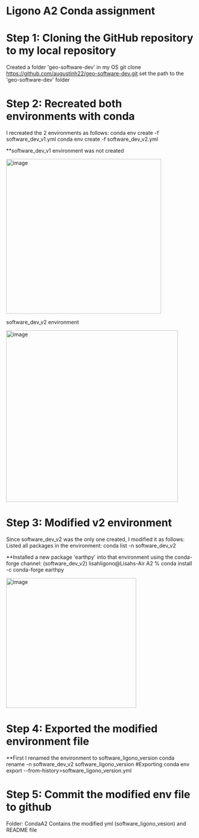 # Ligono A2 Conda assignment
# Step 1: Cloning the GitHub repository to my local repository
Created a folder 'geo-software-dev' in my OS
git clone https://github.com/augustinh22/geo-software-dev.git
set the path to the 'geo-software-dev' folder

# Step 2: Recreated both environments with conda
I recreated the 2 environments as follows:
conda env create -f software_dev_v1.yml
conda env create -f software_dev_v2.yml

**software_dev_v1 environment was not created

<img width="417" alt="image" src="https://user-images.githubusercontent.com/72496335/234009684-773c08c1-f5a2-4fe0-98c4-2d68c00c903b.png">


software_dev_v2 environment

<img width="462" alt="image" src="https://user-images.githubusercontent.com/72496335/234009021-9196bbf7-7ee8-43a6-b5fb-3c91a1329b77.png">


# Step 3: Modified v2 environment
Since software_dev_v2 was the only one created, I modified it as follows: 
Listed all packages in the environment: conda list -n software_dev_v2

**Installed a new package 'earthpy' into that environment using the conda-forge channel:
(software_dev_v2) lisahligono@Lisahs-Air A2 % conda install -c conda-forge earthpy

<img width="350" alt="image" src="https://user-images.githubusercontent.com/72496335/234010195-2091116f-ae4f-49ba-81a2-6019939070fc.png">


# Step 4: Exported the modified environment file
**First I renamed the environment to software_ligono_version
conda rename -n software_dev_v2 software_ligono_version
#Exporting
conda env export --from-history>software_ligono_version.yml

# Step 5: Commit the modified env file to github
Folder: CondaA2
Contains the modified yml (software_ligono_vesion) and README file
